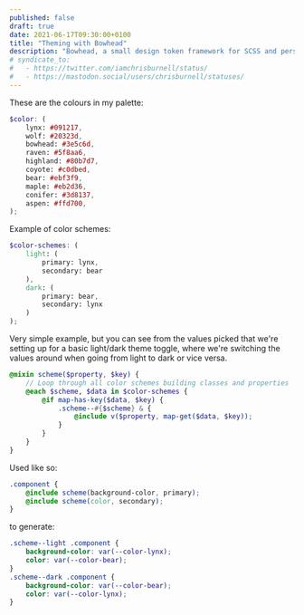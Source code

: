 ```yaml
---
published: false
draft: true
date: 2021-06-17T09:30:00+0100
title: "Theming with Bowhead"
description: "Bowhead, a small design token framework for SCSS and personal project of mine, works beautifully at its job. In this article, I'll explain how I go about extrapolating on it to build a robust way to apply colour-schemes across your site."
# syndicate_to:
#   - https://twitter.com/iamchrisburnell/status/
#   - https://mastodon.social/users/chrisburnell/statuses/
---
```


These are the colours in my palette:

```scss
$color: (
    lynx: #091217,
    wolf: #20323d,
    bowhead: #3e5c6d,
    raven: #5f8aa6,
    highland: #80b7d7,
    coyote: #c0dbed,
    bear: #ebf3f9,
    maple: #eb2d36,
    conifer: #3d8137,
    aspen: #ffd700,
);
```

Example of color schemes:

```scss
$color-schemes: (
    light: (
        primary: lynx,
        secondary: bear
    ),
    dark: (
        primary: bear,
        secondary: lynx
    )
);
```

Very simple example, but you can see from the values picked that we're setting up for a basic light/dark theme toggle, where we're switching the values around when going from light to dark or vice versa.

```scss
@mixin scheme($property, $key) {
    // Loop through all color schemes building classes and properties
    @each $scheme, $data in $color-schemes {
        @if map-has-key($data, $key) {
            .scheme--#{$scheme} & {
                @include v($property, map-get($data, $key));
            }
        }
    }
}
```

Used like so:

```scss
.component {
    @include scheme(background-color, primary);
    @include scheme(color, secondary);
}
```

to generate:

```css
.scheme--light .component {
    background-color: var(--color-lynx);
    color: var(--color-bear);
}
.scheme--dark .component {
    background-color: var(--color-bear);
    color: var(--color-lynx);
}
```
